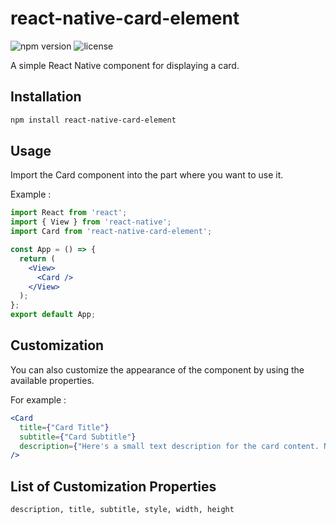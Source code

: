 # react-native-card-element

![npm version](https://img.shields.io/npm/v/react-native-card-element.svg)
![license](https://img.shields.io/npm/l/react-native-card-element.svg)

A simple React Native component for displaying a card.

## Installation

```bash
npm install react-native-card-element
```

## Usage

Import the Card component into the part where you want to use it.

Example :

```jsx
import React from 'react';
import { View } from 'react-native';
import Card from 'react-native-card-element';

const App = () => {
  return (
    <View>
      <Card />
    </View>
  );
};
export default App;
```
## Customization

You can also customize the appearance of the component by using the available properties.

For example :
```jsx
<Card
  title={"Card Title"}
  subtitle={"Card Subtitle"}
  description={"Here's a small text description for the card content. Nothing more, nothing less."}
/>
```

## List of Customization Properties
```txt
description, title, subtitle, style, width, height
